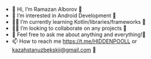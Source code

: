 - 👋 Hi, I’m Ramazan Alborov 🌊
- 🦄 I’m interested in Android Development 🌊
- 👨‍🎓 I’m currently learning Kotlin/libraries/frameworks 🌊
- 👨‍💻 I’m looking to collaborate on any projects 🌊
- 💬 Feel free to ask me about anything and everything!🌊
- 📫 How to reach me https://t.me/HIDDENPOOLL or kazahstanuzbekskij@gmail.com 🌊
<img alt="" class="hCL kVc L4E MIw" importance="auto" loading="auto" src="https://i.pinimg.com/originals/4a/70/5e/4a705e028bb9f5d50995e68c791fb10a.gif">
